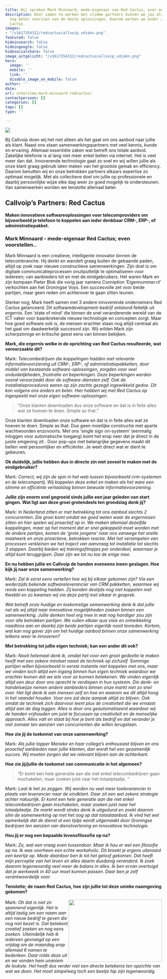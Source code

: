 ```yaml
---
title: Wij spraken Mark Minnaard, mede-eigenaar van Red Cactus, over onze samenwerking
description: Door samen te werken met slimme partners kunnen we jou als klant met
  nog beter voorzien van de beste oplossingen. Daarom werken we onder andere met Red
  Cactus.
images:
- "/v1617354312/redcactuscallvoip_vdzakn.png"
featured: false
hideinsearch: false
hideingoogle: false
hidesocialshare: false
image_uitgelicht: "/v1617354312/redcactuscallvoip_vdzakn.png"
hero:
  image: ''
  mobile: ''
  link: ''
  disable_image_on_mobile: false
author: ''
date: 
url: interview-mark-minnaard-redcactus/
contactpersoon: []
categories: []
tags: []
type: ''

---
```

![](https://res.cloudinary.com/callvoip/image/upload/v1617354312/redcactuscallvoip_vdzakn.png)

Bij Callvoip doen wij het niet alleen als het gaat om ons aanbod naar jullie als klant. Naast ons staan samenwerkingspartners met veel kennis, kunde en ervaring. Allemaal essentiële zaken wat betreft ons totale aanbod. Zakelijke telefonie is al lang niet meer enkel bellen via internet. Het is veel meer dan dat. Innoverende technologie gaat zo snel en wij willen jullie als onze klant graag gebruik laten maken van het grootste gemak en efficiency. Daarom benutten wij en onze betrokken partners elkaars expertise zo optimaal mogelijk. Met als collectieve doel om jullie op professionele en daarbij persoonlijke wijze elke dag weer zo goed mogelijk te ondersteunen. Van samenwerken worden we tenslotte allemaal beter.

## Callvoip’s Partners: Red Cactus

**Maken innovatieve softwareoplossingen voor telecomproviders om bijvoorbeeld je telefoon te koppelen aan ieder denkbaar CRM-, ERP-, of administratiepakket.**

### Mark Minnaard - mede-eigenaar Red Cactus; even voorstellen..

Mark Minnaard is een creatieve, intelligente innovator binnen de telecombranche. Hij denkt en wandelt graag buiten de gebaande paden, altijd op zoek naar nieuwe constructieve samenwerkingen. Zijn doel is om digitale communicatieprocessen onuitputtelijk te optimaliseren voor iedereen; van aanbieders tot en met de eindgebruikers. Het waren Mark en zijn kompaan Pieter Blok die vorig jaar namens Conniption ‘Eigennummer.nl’ verkochten aan het Groningse Voys. Een succesvolle zet voor beide partijen, maar geen reden om achterover te gaan zitten leunen.

Sterker nog; Mark heeft samen met 3 andere innoverende ondernemers Red Cactus gelanceerd. Dit softwaredevelopment-bedrijf ontstond feitelijk uit ergernis. Een ‘state of mind’ die binnen de snel veranderende wereld van de ICT vaker voor baanbrekende nieuwe technologie en concepten zorgt. Maar hoe goed software ook is, de mensen erachter staan nog altijd centraal als het gaat om daadwerkelijk succesvol zijn. Wij wilden Mark zijn scherpzinnige en kritische geest eens van binnen bekijken.

**Mark, die ergernis welke in de oprichting van Red Cactus resulteerde, wat veroorzaakte dit?**

Mark: _Telecombedrijven die koppelingen hadden met relevante informatievoorziening uit CRM-, ERP-, of administratiepakketten, door middel van bestaande software-oplossingen, zorgden voor veel onduidelijkheden, frustratie en beperkingen. Deze beperkingen werden vooral veroorzaakt door de software-diensten zelf. Ook de installatieprocedures waren op zijn zachts gezegd ingewikkeld gedoe. Dit kon volgens ons anders en beter. Hier hebben wij met Red Cactus op ingespeeld met onze eigen software-oplossingen._

> “Onze klanten downloaden dus onze software en dat is in feite alles wat ze hoeven te doen. Simple as that.”

Onze klanten downloaden onze software en dat is in feite alles wat ze hoeven te doen. Simple as that. Dus geen moeilijke constructie met aparte wachtwoorden enzovoorts. Met ons ‘single sign on-systeem’ (eenmalig inloggen voor automatische toegang) komt het erop neer dat je direct in de juiste omgeving zit . Door pop-ups met belangrijke gegevens maakt dit bellen veel persoonlijker en efficiënter. Je weet direct wat er dient te gebeuren.

**Ok duidelijk, jullie hebben dus in directe zin niet zoveel te maken met de eindgebruiker?**

Mark: _Correct, wij zijn de spin in het web tussen bijvoorbeeld crm-systemen en de telecompartij. Wij koppelen deze enkel en maken als het ware een slimme en efficiënte vertaalslag binnen bewuste informatievoorziening._

**Jullie zijn enorm snel gegroeid sinds jullie een jaar geleden van start gingen. Wat ligt aan deze groei grotendeels ten grondslag denk jij?**

Mark: _In Nederland zitten er met betrekking tot ons aanbod slechts 2 concurrenten. Die groei komt omdat we goed weten waar de ergernissen zitten en hier spelen wij proactief op in. We maken allemaal dezelfde koppelingen, maar op het moment dat er snel gekoppeld moet worden met de andere partijen, komen de ‘grote jongens’ naar ons vanwege het snelle maatwerk en onze proactieve, betrokken reactie. Met het versimpelen van processen verkleinen we het traject van aanvraag tot installatie tot slechts 3 stappen. Daarbij bieden wij trainingsfilmpjes per onderdeel, waarnaar je altijd kunt teruggrijpen. Daar zijn we tot nu toe de enige mee._

**En nu hebben jullie en Callvoip de handen eveneens ineen geslagen. Hoe kijk jij naar onze samenwerking?**

Mark: _Zal ik eerst eens vertellen hoe wij bij elkaar gekomen zijn? Via een wederzijds bekende softwareleverancier van CRM pakketten, waarmee wij reeds een koppeling hadden. Zij konden destijds nog niet koppelen met Kwebbl en zo kwamen wij via deze partij met elkaar in gesprek._

_Wat betreft onze huidige en toekomstige samenwerking denk ik dat jullie net als wij altijd naar innovatieve mogelijkheden zoeken binnen een samenwerking. Jullie denken heel erg mee in wat nog handiger zou zijn voor alle betrokken partijen. We vullen elkaar qua visie en ontwikkeling naadloos aan en daarbij zijn beide partijen eigenlijk nooit tevreden. Kortom, wat kan nog gaver zijn om het huidige aanbod binnen onze samenwerking telkens weer te innoveren?_

**Met betrekking tot jullie eigen techniek; kan een ander dit ook?**

Mark: _Nooit helemaal denk ik, omdat het voor een groot gedeelte te maken heeft met een zekere mindset naast de techniek op zichzelf. Sommige partijen willen bijvoorbeeld in eerste instantie niet koppelen met ons, maar we vinden toch altijd een ingang binnen hun eigen techniek waardoor we erachter komen dat we iets voor ze kunnen betekenen. We vinden eigenlijk altijd een deur door ons oprecht te verdiepen in hun systeem. Die denk- en handelswijze nemen andere aanbieders binnen onze markt niet zo snel over. Het ligt denk ik aan mensen zelf en hoe en waarom we dit altijd hoog in het vaandel houden. Voor ons zal deze aanpak altijd zo blijven. Ook omdat de techniek zich daarvoor leent plus de creativiteit die we ernaast altijd aan de dag leggen. Alles is door ons geautomatiseerd waardoor wij de handen vrijhouden om juist te focussen op creativiteit en de menselijke approach. Alles valt en staat bij hoe je bent als bedrijf en dat verander je niet zomaar ten aanzien van concurrenten die willen terugslaan._

**Hoe zie jij de toekomst van onze samenwerking?**

Mark: _Als jullie topper Marieke en haar collega’s enthousiast blijven en ons proactief aanbieden naar jullie klanten, dan wordt het een gezamenlijk succes. Wij moeten zorgen dat we relevant blijven aan de achterkant._ 

**Hoe zie jij/jullie de toekomst van communicatie in het algemeen?**

> “Er komt een hele generatie aan die niet enkel telecombedrijven gaan inschakelen, maar zoeken juist naar het totaalplaatje. “

Mark: _Laat ik het zo zeggen. Wij worden nu veel meer toeleverancier in plaats van leverancier naar de eindklant. Daar zit een wel zekere strategie achter natuurlijk. Er komt een hele generatie aan die niet enkel telecombedrijven gaan inschakelen, maar zoeken juist naar het totaalplaatje. De markt wordt straks denk ik uitgedund en zoekt daarom slim de samenwerking op met het oog op dat totaalaanbod. Ik vind het wel opmerkelijk dat de dienst al een tijdje wordt uitgemaakt door Groningse bedrijven ten aanzien van dienstverlening en innovatieve technologie._

**Hou jij er nog een bepaalde levensfilosofie op na?**

Mark: _Zo, wat een vraag even tussendoor. Maar ik hou er wel een filosofie op na. Ik was voorheen een echte workaholic. Dit breekt je ergens uiteraard een keertje op. Mede daardoor ben ik tot het geloof gekomen. Dat heeft mijn perceptie van het leven en alles daarin dusdanig veranderd. Ik zoek daarom tegenwoordig veel meer de balans in alles. Ik ben ervan overtuigd dat je werkweek in 40 uur moet kunnen passen. Daar ben je zelf verantwoordelijk voor._

**Tenslotte; de naam Red Cactus, hoe zijn jullie tot deze unieke naamgeving gekomen?**
<br><br><img src="https://res.cloudinary.com/callvoip/image/upload/v1617354337/image_12_vlz4m4.png" style="float:right" width="300" height="200">
Mark: <i>Oh dat is niet zo spannend eigenlijk. Het is altijd lastig om een naam  aan een nieuw bedrijf te geven die nog niet bezet is. Dat betekent creatief zoeken en nog eens zoeken. Uiteindelijk heb ik iedereen gevraagd op een vrijdag om de maandag erop allemaal 6 namen te bedenken. Daar rolde deze uit en we vonden hem unaniem de leukste. Het heeft dus verder niet een directe betekenis ten opzichte van wat we doen. Het moet simpelweg toch een beetje hip zijn tegenwoordig.</i>